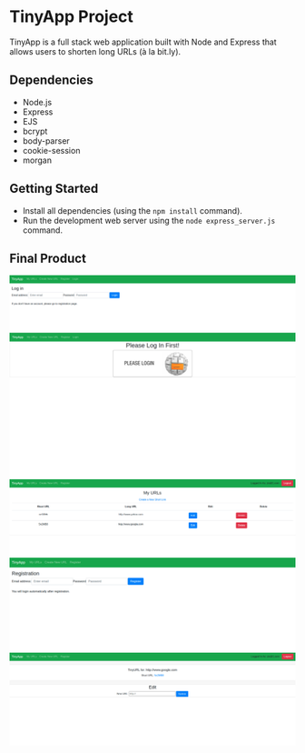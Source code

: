 # TinyApp Project

TinyApp is a full stack web application built with Node and Express that allows users to shorten long URLs (à la bit.ly).


## Dependencies

- Node.js
- Express
- EJS
- bcrypt
- body-parser
- cookie-session
- morgan

## Getting Started

- Install all dependencies (using the `npm install` command).
- Run the development web server using the `node express_server.js` command.

## Final Product

!["Screenshot of login page"](https://github.com/Zio7711/tinyapp/blob/master/docs/loginPage.png?raw=true)
!["Screenshot of main page if user is not logged in"](https://github.com/Zio7711/tinyapp/blob/master/docs/loginWarning.png?raw=true)
!["Screenshot of main page if user is logged in"](https://github.com/Zio7711/tinyapp/blob/master/docs/mainPage.png?raw=true)
!["Screenshot of registration page"](https://github.com/Zio7711/tinyapp/blob/master/docs/registrationPage.png?raw=true)
!["Screenshot of the update page"](https://github.com/Zio7711/tinyapp/blob/master/docs/updateURL.png?raw=true)
